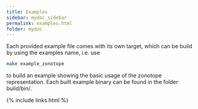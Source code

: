 ```yaml
---
title: Examples
sidebar: mydoc_sidebar
permalink: examples.html
folder: mydoc
---
```



Each provided example file comes with its own target, which can be build by using the examples name, i.e. use

~~~.bash
make example_zonotope
~~~

to build an example showing the basic usage of the zonotope representation. Each built example binary can be found in
the folder build/bin/.

{% include links.html %}
